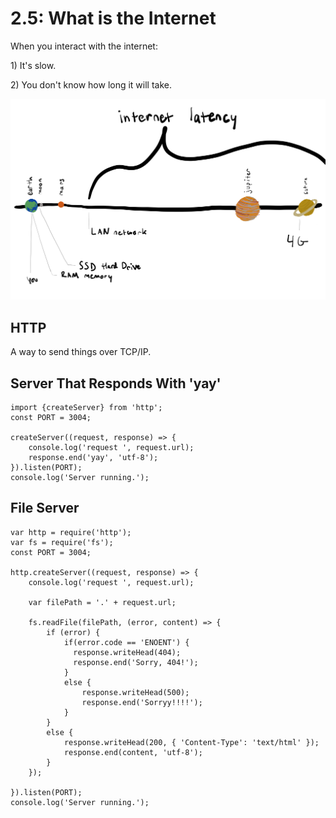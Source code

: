 # 2.5: What is the Internet

When you interact with the internet:

1\) It's slow.

2\) You don't know how long it will take.

![](../.gitbook/assets/my-document-2-%20%281%29.jpg)

## HTTP

A way to send things over TCP/IP.

## Server That Responds With 'yay'

```text
import {createServer} from 'http';
const PORT = 3004;

createServer((request, response) => {
    console.log('request ', request.url);
    response.end('yay', 'utf-8');
}).listen(PORT);
console.log('Server running.');
```

## File Server

```text
var http = require('http');
var fs = require('fs');
const PORT = 3004;

http.createServer((request, response) => {
    console.log('request ', request.url);

    var filePath = '.' + request.url;
    
    fs.readFile(filePath, (error, content) => {
        if (error) {
            if(error.code == 'ENOENT') {
              response.writeHead(404);
              response.end('Sorry, 404!');
            }
            else {
                response.writeHead(500);
                response.end('Sorryy!!!!');
            }
        }
        else {
            response.writeHead(200, { 'Content-Type': 'text/html' });
            response.end(content, 'utf-8');
        }
    });

}).listen(PORT);
console.log('Server running.');
```

